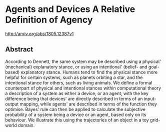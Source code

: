 # Agents and Devices A Relative Definition of Agency
http://arxiv.org/abs/1805.12387v1
## Abstract
According to Dennett, the same system may be described using a physical' (mechanical) explanatory stance, or using an intentional' (belief- and goal-based) explanatory stance. Humans tend to find the physical stance more helpful for certain systems, such as planets orbiting a star, and the intentional stance for others, such as living animals. We define a formal counterpart of physical and intentional stances within computational theory a description of a system as either a device, or an agent, with the key difference being that devices' are directly described in terms of an input-output mapping, while agents' are described in terms of the function they optimise. Bayes' rule can then be applied to calculate the subjective probability of a system being a device or an agent, based only on its behaviour. We illustrate this using the trajectories of an object in a toy grid-world domain.